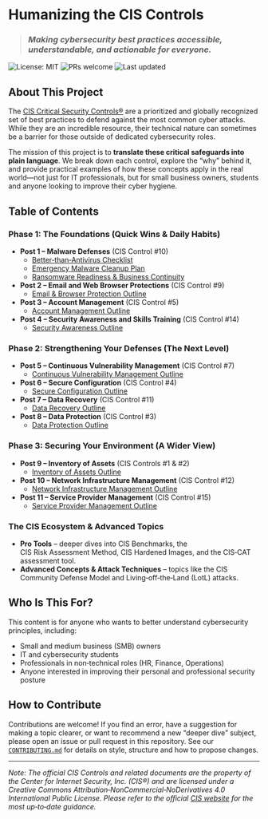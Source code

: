 # Humanizing the CIS Controls

> ### *Making cybersecurity best practices accessible, understandable, and actionable for everyone.*

![License: MIT](https://img.shields.io/badge/License-MIT-yellow.svg) ![PRs welcome](https://img.shields.io/badge/PRs-welcome-brightgreen.svg) ![Last updated](https://img.shields.io/github/last-commit/Ape-ish/humanizing-cis-controls?style=flat)

## About This Project

The [CIS Critical Security Controls®](https://www.cisecurity.org/controls/) are a prioritized and globally recognized set of best practices to defend against the most common cyber attacks.  While they are an incredible resource, their technical nature can sometimes be a barrier for those outside of dedicated cybersecurity roles.

The mission of this project is to **translate these critical safeguards into plain language**.  We break down each control, explore the “why” behind it, and provide practical examples of how these concepts apply in the real world—not just for IT professionals, but for small business owners, students and anyone looking to improve their cyber hygiene.

## Table of Contents

### Phase 1: The Foundations (Quick Wins & Daily Habits)

* **Post 1 – Malware Defenses** (CIS Control #10)
  * [Better‑than‑Antivirus Checklist](./phase1/better-than-antivirus-checklist.md)
  * [Emergency Malware Cleanup Plan](./phase1/emergency-malware-cleanup-plan.md)
  * [Ransomware Readiness & Business Continuity](./phase1/ransomware-readiness-and-business-continuity.md)
* **Post 2 – Email and Web Browser Protections** (CIS Control #9)
  * [Email & Browser Protection Outline](./phase1/email-and-web-browser-protections.md)
* **Post 3 – Account Management** (CIS Control #5)
  * [Account Management Outline](./phase1/account-management.md)
* **Post 4 – Security Awareness and Skills Training** (CIS Control #14)
  * [Security Awareness Outline](./phase1/security-awareness-and-skills-training.md)

### Phase 2: Strengthening Your Defenses (The Next Level)

* **Post 5 – Continuous Vulnerability Management** (CIS Control #7)
  * [Continuous Vulnerability Management Outline](./phase2/continuous-vulnerability-management.md)
* **Post 6 – Secure Configuration** (CIS Control #4)
  * [Secure Configuration Outline](./phase2/secure-configuration.md)
* **Post 7 – Data Recovery** (CIS Control #11)
  * [Data Recovery Outline](./phase2/data-recovery.md)
* **Post 8 – Data Protection** (CIS Control #3)
  * [Data Protection Outline](./phase2/data-protection.md)

### Phase 3: Securing Your Environment (A Wider View)

* **Post 9 – Inventory of Assets** (CIS Controls #1 & #2)
  * [Inventory of Assets Outline](./phase3/inventory-of-assets.md)
* **Post 10 – Network Infrastructure Management** (CIS Control #12)
  * [Network Infrastructure Management Outline](./phase3/network-infrastructure-management.md)
* **Post 11 – Service Provider Management** (CIS Control #15)
  * [Service Provider Management Outline](./phase3/service-provider-management.md)

### The CIS Ecosystem & Advanced Topics

* **Pro Tools** – deeper dives into CIS Benchmarks, the CIS Risk Assessment Method, CIS Hardened Images, and the CIS‑CAT assessment tool.
* **Advanced Concepts & Attack Techniques** – topics like the CIS Community Defense Model and Living‑off‑the‑Land (LotL) attacks.

## Who Is This For?

This content is for anyone who wants to better understand cybersecurity principles, including:

* Small and medium business (SMB) owners
* IT and cybersecurity students
* Professionals in non‑technical roles (HR, Finance, Operations)
* Anyone interested in improving their personal and professional security posture

## How to Contribute

Contributions are welcome!  If you find an error, have a suggestion for making a topic clearer, or want to recommend a new “deeper dive” subject, please open an issue or pull request in this repository.  See our [`CONTRIBUTING.md`](./CONTRIBUTING.md) for details on style, structure and how to propose changes.

---

*Note: The official CIS Controls and related documents are the property of the Center for Internet Security, Inc. (CIS®) and are licensed under a Creative Commons Attribution‑NonCommercial‑NoDerivatives 4.0 International Public License.  Please refer to the official [CIS website](https://www.cisecurity.org/) for the most up‑to‑date guidance.*
